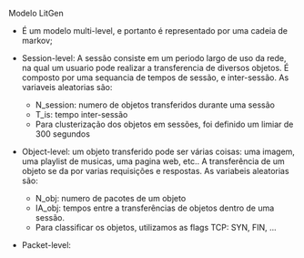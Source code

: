 Modelo LitGen 

* É um modelo multi-level, e portanto é representado por uma cadeia de markov;

* Session-level: A sessão consiste em um periodo largo de uso da rede, na qual um usuario pode realizar a transferencia de diversos objetos. É composto por uma sequancia de tempos de sessão, e inter-sessão. As variaveis aleatorias são:
    * N_session: numero de objetos transferidos durante uma sessão
    * T_is: tempo inter-sessão
    * Para clusterização dos objetos em sessões, foi definido um limiar de 300 segundos

* Object-level: um objeto transferido pode ser várias coisas: uma imagem, uma playlist de musicas, uma pagina web, etc.. A transferência de um objeto se da por varias requisições e respostas. As variabeis aleatorias são:
    * N_obj: numero de pacotes de um objeto
    * IA_obj: tempos entre a transferências de objetos dentro de uma sessão. 
    * Para classificar os objetos, utilizamos as flags TCP: SYN, FIN, ...

* Packet-level: 